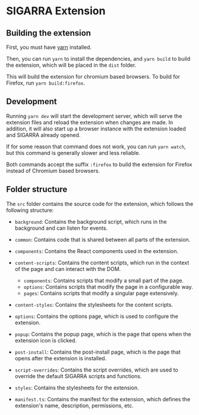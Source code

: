 # SIGARRA Extension

## Building the extension

First, you must have [yarn](https://classic.yarnpkg.com/lang/en/docs/install) installed.

Then, you can run `yarn` to install the dependencies, and `yarn build` to build the extension, which will be placed in the `dist` folder.

This will build the extension for chromium based browsers. To build for Firefox, run `yarn build:firefox`.

## Development

Running `yarn dev` will start the development server, which will serve the extension files and reload the extension when changes are made.
In addition, it will also start up a browser instance with the extension loaded and SIGARRA already opened.

If for some reason that command does not work, you can run `yarn watch`, but this command is generally slower and less reliable.

Both commands accept the suffix `:firefox` to build the extension for Firefox instead of Chromium based browsers.

## Folder structure

The `src` folder contains the source code for the extension, which follows the following structure:

-   `background`: Contains the background script, which runs in the background and can listen for events.
-   `common`: Contains code that is shared between all parts of the extension.
-   `components`: Contains the React components used in the extension.
-   `content-scripts`: Contains the content scripts, which run in the context of the page and can interact with the DOM.

    -   `components`: Contains scripts that modify a small part of the page.
    -   `options`: Contains scripts that modify the page in a configurable way.
    -   `pages`: Contains scripts that modify a singular page extensively.

-   `content-styles`: Contains the stylesheets for the content scripts.
-   `options`: Contains the options page, which is used to configure the extension.
-   `popup`: Contains the popup page, which is the page that opens when the extension icon is clicked.
-   `post-install`: Contains the post-install page, which is the page that opens after the extension is installed.
-   `script-overrides`: Contains the script overrides, which are used to override the default SIGARRA scripts and functions.
-   `styles`: Contains the stylesheets for the extension.
-   `manifest.ts`: Contains the manifest for the extension, which defines the extension's name, description, permissions, etc.
